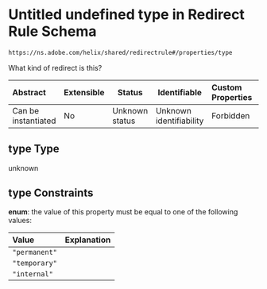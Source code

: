 # Untitled undefined type in Redirect Rule Schema

```txt
https://ns.adobe.com/helix/shared/redirectrule#/properties/type
```

What kind of redirect is this?


| Abstract            | Extensible | Status         | Identifiable            | Custom Properties | Additional Properties | Access Restrictions | Defined In                                                                    |
| :------------------ | ---------- | -------------- | ----------------------- | :---------------- | --------------------- | ------------------- | ----------------------------------------------------------------------------- |
| Can be instantiated | No         | Unknown status | Unknown identifiability | Forbidden         | Allowed               | none                | [redirectrule.schema.json\*](redirectrule.schema.json "open original schema") |

## type Type

unknown

## type Constraints

**enum**: the value of this property must be equal to one of the following values:

| Value         | Explanation |
| :------------ | ----------- |
| `"permanent"` |             |
| `"temporary"` |             |
| `"internal"`  |             |
